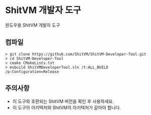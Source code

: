 # ShitVM 개발자 도구
윈도우용 ShitVM 개발자 도구

## 컴파일
```
> git clone https://github.com/ShitVM/ShitVM-Developer-Tool.git
> cd ShitVM-Developer-Tool
> cmake CMakeLists.txt
> msbuild ShitVMDeveloperTool.sln /t:ALL_BUILD /p:Configuration=Release
```

## 주의사항
- 이 도구와 호환되는 ShitVM 버전을 확인 후 사용하세요.
- 이 도구의 아키텍처와 ShitVM의 아키텍처가 같아야 합니다.